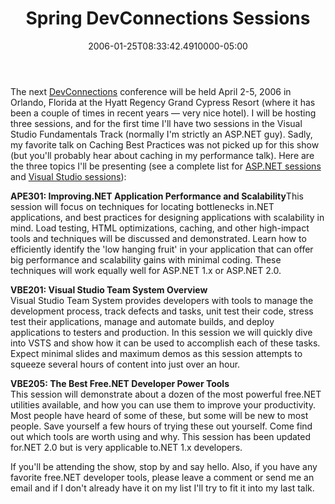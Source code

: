﻿---
title: Spring DevConnections Sessions
date: "2006-01-25T08:33:42.4910000-05:00"
description: The next DevConnections conference will be held April 2-5, 2006 in
featuredImage: img/spring-devconnections-sessions-featured.png
---

The next [DevConnections](http://www.devconnections.com/) conference will be held April 2-5, 2006 in Orlando, Florida at the Hyatt Regency Grand Cypress Resort (where it has been a couple of times in recent years — very nice hotel). I will be hosting three sessions, and for the first time I'll have two sessions in the Visual Studio Fundamentals Track (normally I'm strictly an ASP.NET guy). Sadly, my favorite talk on Caching Best Practices was not picked up for this show (but you'll probably hear about caching in my performance talk). Here are the three topics I'll be presenting (see a complete list for [ASP.NET sessions](http://www.devconnections.com/shows/aspspring2006/default.asp?c=1&s=71) and [Visual Studio sessions](http://www.devconnections.com/shows/vsspring2006/default.asp?c=1&s=76)):

**APE301: Improving.NET Application Performance and Scalability**This session will focus on techniques for locating bottlenecks in.NET applications, and best practices for designing applications with scalability in mind. Load testing, HTML optimizations, caching, and other high-impact tools and techniques will be discussed and demonstrated. Learn how to efficiently identify the 'low hanging fruit' in your application that can offer big performance and scalability gains with minimal coding. These techniques will work equally well for ASP.NET 1.x or ASP.NET 2.0.

**VBE201: Visual Studio Team System Overview**\
Visual Studio Team System provides developers with tools to manage the development process, track defects and tasks, unit test their code, stress test their applications, manage and automate builds, and deploy applications to testers and production. In this session we will quickly dive into VSTS and show how it can be used to accomplish each of these tasks. Expect minimal slides and maximum demos as this session attempts to squeeze several hours of content into just over an hour.

**VBE205: The Best Free.NET Developer Power Tools**\
This session will demonstrate about a dozen of the most powerful free.NET utilities available, and how you can use them to improve your productivity. Most people have heard of some of these, but some will be new to most people. Save yourself a few hours of trying these out yourself. Come find out which tools are worth using and why. This session has been updated for.NET 2.0 but is very applicable to.NET 1.x developers.

If you'll be attending the show, stop by and say hello. Also, if you have any favorite free.NET developer tools, please leave a comment or send me an email and if I don't already have it on my list I'll try to fit it into my last talk.

